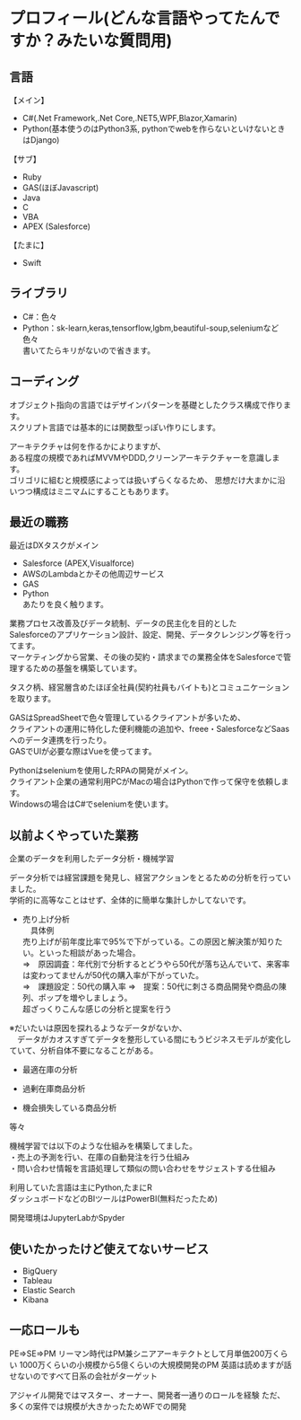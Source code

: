 # プロフィール(どんな言語やってたんですか？みたいな質問用)

## 言語
【メイン】  
- C#(.Net Framework,.Net Core,.NET5,WPF,Blazor,Xamarin)  
- Python(基本使うのはPython3系, pythonでwebを作らないといけないときはDjango)  
  
【サブ】  
- Ruby  
- GAS(ほぼJavascript)  
- Java  
- C  
- VBA  
- APEX (Salesforce)  
  
【たまに】  
- Swift  
  
## ライブラリ
- C#：色々  
- Python：sk-learn,keras,tensorflow,lgbm,beautiful-soup,seleniumなど色々  
書いてたらキリがないので省きます。  
  
## コーディング
オブジェクト指向の言語ではデザインパターンを基礎としたクラス構成で作ります。  
スクリプト言語では基本的には関数型っぽい作りにします。  

アーキテクチャは何を作るかによりますが、  
ある程度の規模であればMVVMやDDD,クリーンアーキテクチャーを意識します。  
ゴリゴリに組むと規模感によっては扱いずらくなるため、
思想だけ大まかに沿いつつ構成はミニマムにすることもあります。

## 最近の職務
最近はDXタスクがメイン  
  
- Salesforce (APEX,Visualforce)  
- AWSのLambdaとかその他周辺サービス  
- GAS  
- Python  
あたりを良く触ります。  

業務プロセス改善及びデータ統制、データの民主化を目的とした  
Salesforceのアプリケーション設計、設定、開発、データクレンジング等を行ってます。  
マーケティングから営業、その後の契約・請求までの業務全体をSalesforceで管理するための基盤を構築しています。  
  
タスク柄、経営層含めたほぼ全社員(契約社員もバイトも)とコミュニケーションを取ります。  
  
GASはSpreadSheetで色々管理しているクライアントが多いため、  
クライアントの運用に特化した便利機能の追加や、freee・SalesforceなどSaasへのデータ連携を行ったり。  
GASでUIが必要な際はVueを使ってます。  
  
Pythonはseleniumを使用したRPAの開発がメイン。  
クライアント企業の通常利用PCがMacの場合はPythonで作って保守を依頼します。  
Windowsの場合はC#でseleniumを使います。  
  
## 以前よくやっていた業務
企業のデータを利用したデータ分析・機械学習  
  
データ分析では経営課題を発見し、経営アクションをとるための分析を行っていました。  
学術的に高等なことはせず、全体的に簡単な集計しかしてないです。  
  
- 売り上げ分析  
　具体例  
  売り上げが前年度比率で95%で下がっている。この原因と解決策が知りたい。といった相談があった場合。  
 ⇒　原因調査：年代別で分析するとどうやら50代が落ち込んでいて、来客率は変わってませんが50代の購入率が下がっていた。  
 ⇒　課題設定：50代の購入率
 ⇒　提案：50代に刺さる商品開発や商品の陳列、ポップを増やしましょう。  
 超ざっくりこんな感じの分析と提案を行う  
 
 ※だいたいは原因を探れるようなデータがないか、  
 　データがカオスすぎてデータを整形している間にもうビジネスモデルが変化していて、分析自体不要になることがある。  
  
- 最適在庫の分析  
  
- 過剰在庫商品分析  
  
- 機会損失している商品分析  
  
等々  
  
機械学習では以下のような仕組みを構築してました。  
・売上の予測を行い、在庫の自動発注を行う仕組み  
・問い合わせ情報を言語処理して類似の問い合わせをサジェストする仕組み  
  
利用していた言語は主にPython,たまにR  
ダッシュボードなどのBIツールはPowerBI(無料だったため)  
  
開発環境はJupyterLabかSpyder  
  
  
## 使いたかったけど使えてないサービス
- BigQuery  
- Tableau  
- Elastic Search  
- Kibana  


## 一応ロールも
PE⇒SE⇒PM
リーマン時代はPM兼シニアアーキテクトとして月単価200万くらい
1000万くらいの小規模から5億くらいの大規模開発のPM
英語は読めますが話せないのですべて日系の会社がターゲット

アジャイル開発ではマスター、オーナー、開発者一通りのロールを経験
ただ、多くの案件では規模が大きかったためWFでの開発
